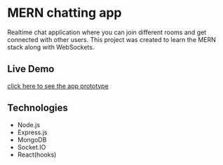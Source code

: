 # MERN chatting app
Realtime chat application where you can join different rooms and get connected with other users. This project was created to learn the MERN stack along with WebSockets.

## Live Demo

[click here to see the app prototype](https://chatty-room.herokuapp.com/)

## Technologies 
- Node.js
- Express.js
- MongoDB
- Socket.IO
- React(hooks)
